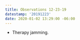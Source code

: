 ```yaml
---
title: Observations 12-23-19
datestamp: '20191223'
date: 2020-01-02 13:29:00 -06:00
---
```


- Therapy jamming.
